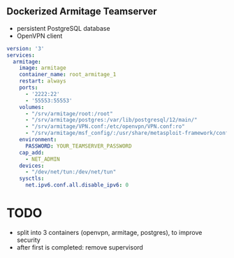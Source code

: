## Dockerized Armitage Teamserver
* persistent PostgreSQL database
* OpenVPN client

```yml
version: '3'
services:
  armitage:
    image: armitage
    container_name: root_armitage_1
    restart: always
    ports:
      - '2222:22'
      - '55553:55553'
    volumes:
      - "/srv/armitage/root:/root"
      - "/srv/armitage/postgres:/var/lib/postgresql/12/main/"
      - "/srv/armitage/VPN.conf:/etc/openvpn/VPN.conf:ro"
      - "/srv/armitage/msf_config/:/usr/share/metasploit-framework/config/"
    environment:
      PASSWORD: YOUR_TEAMSERVER_PASSWORD
    cap_add:
      - NET_ADMIN
    devices:
      - "/dev/net/tun:/dev/net/tun"
    sysctls:
      net.ipv6.conf.all.disable_ipv6: 0
```

# TODO
* split into 3 containers (openvpn, armitage, postgres), to improve security
* after first is completed: remove supervisord
